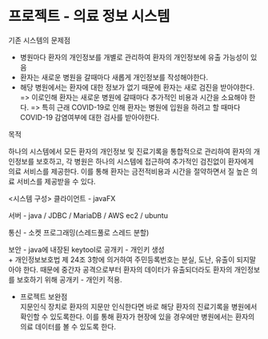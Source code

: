 # 프로젝트 - 의료 정보 시스템


기존 시스템의 문제점
- 병원마다 환자의 개인정보를 개별로 관리하여 환자의 개인정보에 유출 가능성이 있음
- 환자는 새로운 병원을 갈때마다 새롭게 개인정보를 작성해야한다.
- 해당 병원에서는 환자에 대한 정보가 없기 때문에 환자는 새로 검진을 받아야한다.
  => 이로인해 환자는 새로운 병원에 갈때마다 추가적인 비용과 시간을 소요해야 한다.
  => 특히 근래 COVID-19로 인해 환자는 병원에 입원을 하려고 할 때마다 COVID-19 감염여부에 대한
     검사를 받아야한다.

목적

하나의 시스템에서 모든 환자의 개인정보 및 진료기록을 통합적으로 관리하여 환자의 개인정보를 보호하고,
각 병원은 하나의 시스템에 접근하여 추가적인 검진없이 환자에게 의료 서비스를 제공한다.
이를 통해 환자는 금전적비용과 시간을 절약하면서 질 높은 의료 서비스를 제공받을 수 있다.


<시스템 구성>
클라이언트 - javaFX

서버 - java / JDBC / MariaDB / AWS ec2 / ubuntu

통신 - 소켓 프로그래밍(스레드풀로 스레드 분할)

보안 - java에 내장된 keytool로 공개키 - 개인키 생성\
    + 개인정보보호법 제 24조 3항에 의거하여 주민등록번호는 분실, 도난, 유출이 되지말아야 한다.
      때문에 중간자 공격으로부터 환자의 데이터가 유출되더라도 환자의 개인정보를 보호하기 위해 공개키 - 개인키 적용.
       
       


* 프로젝트 보완점\
 지문인식 장치로 환자의 지문만 인식한다면 바로 해당 환자의 진료기록을 병원에서 확인할 수 있도록한다.
 이를 통해 환자가 현장에 있을 경우에만 병원에서는 환자의 의료 데이터를 볼 수 있도록 한다.
